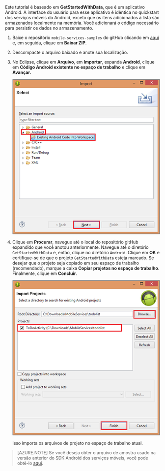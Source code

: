 ﻿Este tutorial é baseado em **GetStartedWithData**, que é um aplicativo Android. A interface do usuário para esse aplicativo é idêntica no quickstart dos serviços móveis do Android, exceto que os itens adicionados à lista são armazenados localmente na memória. Você adicionará o código necessário para persistir os dados no armazenamento.


1. Baixe o repositório `mobile-services-samples` do gitHub clicando em <a href="https://github.com/RickSaling/mobile-services-samples/tree/futures" target="blank">aqui</a> e, em seguida, clique em **Baixar ZIP**.

3. Descompacte o arquivo baixado e anote sua localização.

2. No Eclipse, clique em **Arquivo**, em **Importar**, expanda **Android**, clique em **Código Android existente no espaço de trabalho** e clique em **Avançar.** 

 	![](./media/download-android-sample-code/mobile-services-import-android-workspace.png)

3. Clique em **Procurar**, navegue até o local do repositório gitHub expandido que você anotou anteriormente. Navegue até o diretório `GetStartedWithData` e, então, clique no diretório `Android`. Clique em **OK** e certifique-se de que o projeto `GetStartedWithData` esteja marcado. Se desejar que o projeto seja copiado em seu espaço de trabalho (recomendado), marque a caixa **Copiar projetos no espaço de trabalho**. Finalmente, clique em **Concluir**. 

 	![](./media/download-android-sample-code/mobile-services-import-android-project.png)

	Isso importa os arquivos de projeto no espaço de trabalho atual.
 
>[AZURE.NOTE] Se você deseja obter o arquivo de amostra usado na versão anterior do SDK Android dos serviços móveis, você pode obtê-lo [aqui][GitHub].

<!-- URLs. -->
[GitHub]:  http://go.microsoft.com/fwlink/p/?LinkID=282122
<!--HONumber=45--> 
